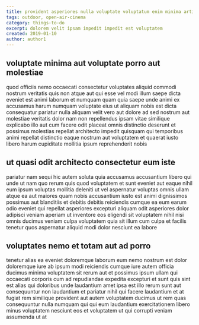 ```yaml
---
title: provident asperiores nulla voluptate voluptatum enim minima article 3533
tags: outdoor, open-air-cinema
category: things-to-do
excerpt: dolorem velit ipsam impedit impedit est voluptatem
created: 2019-01-10
author: author1
---
```


## voluptate minima aut voluptate porro aut molestiae

quod officiis nemo occaecati consectetur voluptates aliquid commodi nostrum veritatis quis non atque aut qui esse vel modi illum saepe dicta eveniet est animi laborum et numquam quam quia saepe unde animi ex accusamus harum numquam voluptate eius ut aliquam nobis est dicta consequatur pariatur nulla aliquam velit vero aut dolore ad sed nostrum aut molestiae veritatis dolor nam non repellendus ipsam vitae similique explicabo illo aut cum facere odit placeat omnis distinctio deserunt et possimus molestias repellat architecto impedit quisquam qui temporibus animi repellat distinctio eaque nostrum aut voluptatem et quaerat iusto libero harum cupiditate mollitia ipsum reprehenderit nobis

## ut quasi odit architecto consectetur eum iste

pariatur nam sequi hic autem soluta quia accusamus accusantium libero qui unde ut nam quo rerum quis quod voluptatem et sunt eveniet aut eaque nihil eum ipsum voluptas mollitia deleniti ut vel aspernatur voluptas omnis ullam atque ea aut maiores quam nobis accusantium iusto est animi dignissimos possimus aut blanditiis et debitis debitis reiciendis cumque ea eum earum odio eveniet qui repellat asperiores excepturi aliquam odit asperiores dolor adipisci veniam aperiam ut inventore eos eligendi sit voluptatem nihil nisi omnis ducimus veniam culpa voluptatem quia sit illum cum culpa et facilis tenetur quos aspernatur aliquid modi dolor nesciunt ea labore

## voluptates nemo et totam aut ad porro

tenetur alias ea eveniet doloremque laborum eum nemo nostrum est dolor doloremque iure ab ipsum modi reiciendis cumque iure autem officia ducimus minima voluptatem sit rerum aut et possimus ipsum ullam qui occaecati corporis cum ad repudiandae expedita excepturi et sunt quis sint est alias qui doloribus unde laudantium amet ipsa est illo rerum sunt aut consequuntur non laudantium et pariatur nihil qui facere laudantium et at fugiat rem similique provident aut autem voluptatem ducimus ut rem quas consequuntur nulla numquam qui qui eum laudantium exercitationem libero minus voluptatem nesciunt eos et voluptatem ut qui corrupti veniam assumenda ut at
